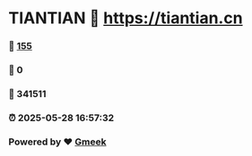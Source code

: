 # TIANTIAN :link: https://tiantian.cn 
### :page_facing_up: [155](https://tiantian.cn/tag.html) 
### :speech_balloon: 0 
### :hibiscus: 341511 
### :alarm_clock: 2025-05-28 16:57:32 
### Powered by :heart: [Gmeek](https://github.com/Meekdai/Gmeek)
